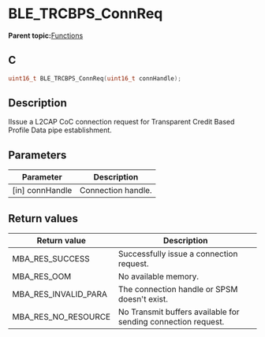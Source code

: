 # BLE\_TRCBPS\_ConnReq

**Parent topic:**[Functions](GUID-3C6DA67B-6B8B-4EE9-8ADE-6C1159144535.md)

## C

```c
uint16_t BLE_TRCBPS_ConnReq(uint16_t connHandle);
```

## Description

IIssue a L2CAP CoC connection request for Transparent Credit Based Profile Data pipe establishment.

## Parameters

|Parameter|Description|
|---------|-----------|
|\[in\] connHandle|Connection handle.|

## Return values

|Return value|Description|
|------------|-----------|
|MBA\_RES\_SUCCESS|Successfully issue a connection request.|
|MBA\_RES\_OOM|No available memory.|
|MBA\_RES\_INVALID\_PARA|The connection handle or SPSM doesn't exist.|
|MBA\_RES\_NO\_RESOURCE|No Transmit buffers available for sending connection request.|

